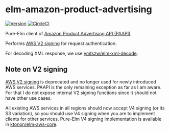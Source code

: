 # elm-amazon-product-advertising

[![Version](https://img.shields.io/badge/elm--package-1.0.2-blue.svg?maxAge=3600)](http://package.elm-lang.org/packages/ymtszw/elm-amazon-product-advertising/latest)
[![CircleCI](https://circleci.com/gh/ymtszw/elm-amazon-product-advertising/tree/master.svg?style=svg)](https://circleci.com/gh/ymtszw/elm-amazon-product-advertising/tree/master)

Pure-Elm client of [Amazon Product Advertising API (PAAPI)][paapi].

[paapi]: https://docs.aws.amazon.com/AWSECommerceService/latest/DG/Welcome.html

Performs [AWS V2 signing][v2] for request authentication.

[v2]: http://docs.aws.amazon.com/AWSECommerceService/latest/DG/Query_QueryAuth.html

For decoding XML response, we use [ymtszw/elm-xml-decode][exd].

[exd]: http://package.elm-lang.org/packages/ymtszw/elm-xml-decode/latest

## Note on V2 signing

[AWS V2 signing][v2] is deprecated and no longer used for newly introduced AWS services.
PAAPI is the only remaining exception as far as I am aware.
For that I do not expose internal V2 signing functions since it should not have other use cases.

All existing AWS services in all regions should now accept V4 signing (or its S3 variation),
so you should use V4 signing when you are to implement clients for other services.
Pure-Elm V4 signing implementation is available in [ktonon/elm-aws-core][core].

[core]: http://package.elm-lang.org/packages/ktonon/elm-aws-core/latest
